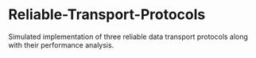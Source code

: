 # Reliable-Transport-Protocols
Simulated implementation of three reliable data transport protocols along with their performance analysis.
